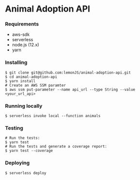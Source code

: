 # Animal Adoption API

### Requirements
- aws-sdk
- serverless
- node.js (12.x)
- yarn

### Installing
```
$ git clone git@github.com:lemonJS/animal-adoption-api.git
$ cd animal-adoption-api
$ yarn install
# Create an AWS SSM paramter
$ aws ssm put-parameter --name api_url --type String --value <your_url_api>
```

### Running locally
```
$ serverless invoke local --function animals
```

### Testing
```
# Run the tests:
$ yarn test
# Run the tests and generate a coverage report:
$ yarn test --coverage
```

### Deploying
```
$ serverless deploy
```